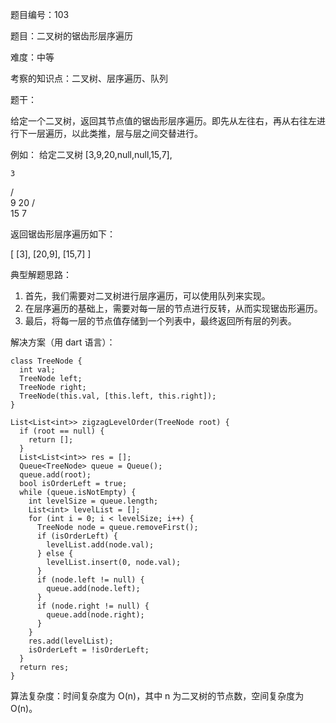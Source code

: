 题目编号：103

题目：二叉树的锯齿形层序遍历

难度：中等

考察的知识点：二叉树、层序遍历、队列

题干：

给定一个二叉树，返回其节点值的锯齿形层序遍历。即先从左往右，再从右往左进行下一层遍历，以此类推，层与层之间交替进行。

例如：
给定二叉树 [3,9,20,null,null,15,7],

    3
   / \
  9  20
    /  \
   15   7

返回锯齿形层序遍历如下：

[
  [3],
  [20,9],
  [15,7]
]

典型解题思路：

1. 首先，我们需要对二叉树进行层序遍历，可以使用队列来实现。
2. 在层序遍历的基础上，需要对每一层的节点进行反转，从而实现锯齿形遍历。
3. 最后，将每一层的节点值存储到一个列表中，最终返回所有层的列表。

解决方案（用 dart 语言）：

```
class TreeNode {
  int val;
  TreeNode left;
  TreeNode right;
  TreeNode(this.val, [this.left, this.right]);
}

List<List<int>> zigzagLevelOrder(TreeNode root) {
  if (root == null) {
    return [];
  }
  List<List<int>> res = [];
  Queue<TreeNode> queue = Queue();
  queue.add(root);
  bool isOrderLeft = true;
  while (queue.isNotEmpty) {
    int levelSize = queue.length;
    List<int> levelList = [];
    for (int i = 0; i < levelSize; i++) {
      TreeNode node = queue.removeFirst();
      if (isOrderLeft) {
        levelList.add(node.val);
      } else {
        levelList.insert(0, node.val);
      }
      if (node.left != null) {
        queue.add(node.left);
      }
      if (node.right != null) {
        queue.add(node.right);
      }
    }
    res.add(levelList);
    isOrderLeft = !isOrderLeft;
  }
  return res;
}
```

算法复杂度：时间复杂度为 O(n)，其中 n 为二叉树的节点数，空间复杂度为 O(n)。